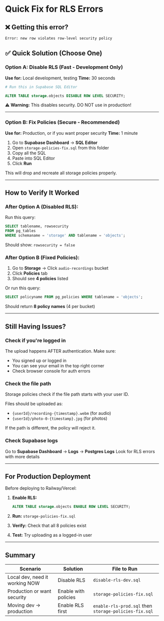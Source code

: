 # Quick Fix for RLS Errors

## ❌ Getting this error?
```
Error: new row violates row-level security policy
```

## ✅ Quick Solution (Choose One)

### Option A: Disable RLS (Fast - Development Only)
**Use for:** Local development, testing
**Time:** 30 seconds

```bash
# Run this in Supabase SQL Editor
```
```sql
ALTER TABLE storage.objects DISABLE ROW LEVEL SECURITY;
```

⚠️ **Warning:** This disables security. DO NOT use in production!

---

### Option B: Fix Policies (Secure - Recommended)
**Use for:** Production, or if you want proper security
**Time:** 1 minute

1. Go to **Supabase Dashboard** → **SQL Editor**
2. Open `storage-policies-fix.sql` from this folder
3. Copy all the SQL
4. Paste into SQL Editor
5. Click **Run**

This will drop and recreate all storage policies properly.

---

## How to Verify It Worked

### After Option A (Disabled RLS):
Run this query:
```sql
SELECT tablename, rowsecurity
FROM pg_tables
WHERE schemaname = 'storage' AND tablename = 'objects';
```
Should show: `rowsecurity = false`

### After Option B (Fixed Policies):
1. Go to **Storage** → Click `audio-recordings` bucket
2. Click **Policies** tab
3. Should see **4 policies** listed

Or run this query:
```sql
SELECT policyname FROM pg_policies WHERE tablename = 'objects';
```
Should return **8 policy names** (4 per bucket)

---

## Still Having Issues?

### Check if you're logged in
The upload happens AFTER authentication. Make sure:
- You signed up or logged in
- You can see your email in the top right corner
- Check browser console for auth errors

### Check the file path
Storage policies check if the file path starts with your user ID.

Files should be uploaded as:
- `{userId}/recording-{timestamp}.webm` (for audio)
- `{userId}/photo-0-{timestamp}.jpg` (for photos)

If the path is different, the policy will reject it.

### Check Supabase logs
Go to **Supabase Dashboard** → **Logs** → **Postgres Logs**
Look for RLS errors with more details

---

## For Production Deployment

Before deploying to Railway/Vercel:

1. **Enable RLS:**
   ```sql
   ALTER TABLE storage.objects ENABLE ROW LEVEL SECURITY;
   ```

2. **Run:** `storage-policies-fix.sql`

3. **Verify:** Check that all 8 policies exist

4. **Test:** Try uploading as a logged-in user

---

## Summary

| Scenario | Solution | File to Run |
|----------|----------|-------------|
| Local dev, need it working NOW | Disable RLS | `disable-rls-dev.sql` |
| Production or want security | Enable with policies | `storage-policies-fix.sql` |
| Moving dev → production | Enable RLS first | `enable-rls-prod.sql` then `storage-policies-fix.sql` |
